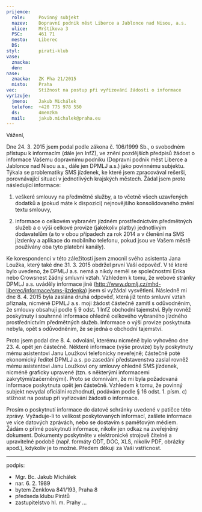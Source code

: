 ```yaml
---
prijemce: 
  role:     Povinný subjekt
  nazev:    Dopravní podnik měst Liberce a Jablonce nad Nisou, a.s.
  ulice:    Mrštíkova 3
  PSC:      461 71
  mesto:    Liberec
  DS:       
styl:       pirati-klub
vase:
  znacka:   
  den:
nase:
  znacka:   ZK Pha 21/2015
  misto:    Praha
vec:        Stížnost na postup při vyřizování žádosti o informace
vyrizuje:   
  jmeno:    Jakub Michálek
  telefon:  +420 775 978 550
  ds:       4memzkm
  mail:     jakub.michalek@praha.eu
---
```


Vážení,

Dne 24. 3. 2015 jsem podal podle zákona č. 106/1999 Sb., o svobodném přístupu k informacím (dále jen InfZ), ve znění
pozdějších předpisů žádost o informace Vašemu dopravnímu podniku (Dopravní podnik měst Liberce a Jablonce nad Nisou a.s., dále jen DPMLJ a.s.) jako povinnému subjektu. Týkala se problematiky SMS jízdenek, ke které jsem zpracovával rešerši, porovnávající situaci v jednotlivých krajských městech. Žádal jsem proto následující informace:

1. veškeré smlouvy na předmětné služby, a to včetně všech uzavřených dodatků a (pokud
máte k dispozici) nejnovějšího konsolidovaného znění textu smlouvy,

2. informace o celkovém vybraném jízdném prostřednictvím předmětných služeb a o výši
celkové provize (jakékoliv platby) jednotlivým dodavatelům (a to v obou případech za rok
2014 a v členění na SMS jízdenky a aplikace do mobilního telefonu, pokud jsou ve Vašem
městě používány oba tyto platební kanály).

Ke korespondenci v této záležitosti jsem zmocnil svého asistenta Jana Loužka, který také dne 31. 3. 2015 obdržel první Vaší odpověď. V té které bylo uvedeno, že DPMLJ a.s. nemá a nikdy neměl se společnostmi Erika nebo Crowsnest žádný smluvní vztah. Vzhledem k tomu, že webové stránky DPMLJ a.s. uváděly informace jiné (http://www.dpmlj.cz/mhd-liberec/informace/sms-jizdenka) jsem si vyžádal vysvětlení. Následně mi dne 8. 4. 2015 byla zaslána druhá odpověď, která již tento smluvní vztah přiznala, nicméně DPMLJ a.s. moji žádost částečně zamítl s odůvodněním, že smlouvy obsahují podle § 9 odst. 1 InfZ obchodní tajemství. Byly rovněž poskytnuty i souhrnné informace ohledně celkového vybraného jízdného prostřednictvím předmětných služeb. Informace o výši provize poskytnuta nebyla, opět s odůvodněním, že se jedná o obchodní tajemství.

Proto jsem podal dne 8. 4. odvolání, kterému nicméně bylo vyhověno dne 23. 4. opět jen částečně. Některé informace (výše provize) byly poskytnuty mému asistentovi Janu Loužkovi telefonicky neveřejně; částečně poté ekonomický ředitel DPMLJ a.s. po zasedání představenstva zaslal rovněž mému asistentovi Janu Loužkovi ony smlouvy ohledně SMS jízdenek, nicméně graficky upravené (tzn. s některými informacemi zakrytými/začerněnými). Proto se domnívám, že mi byla požadovaná informace poskytnuta opět jen částečně. Vzhledem k tomu, že povinný subjekt nevydal oficiální rozhodnutí, podávám podle § 16 odst. 1. písm. c) stížnost na postup při vyřizování žádosti o informace.

Prosím o poskytnutí informace do datové schránky uvedené v patičce této zprávy. Vyžaduje-li to velikost poskytovaných informací, zašlete informace ve více datových zprávách, nebo se dostavím s paměťovým médiem. Žádám o přímé poskytnutí informace, nikoliv jen odkaz na zveřejněný dokument. Dokumenty poskytněte v elektronické strojově čitelné a upravitelné podobě (např. formáty ODT, DOC, XLS, nikoliv PDF, obrázky apod.), kdykoliv je to možné. Předem děkuji za Vaši vstřícnost.

---
podpis: 
  - Mgr. Bc. Jakub Michálek
  - nar. 6. 2. 1989
  - bytem Zenklova 841/193, Praha 8
  - předseda klubu Pirátů
  - zastupitelstvo hl. m. Prahy
...
